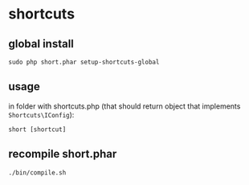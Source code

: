 # shortcuts

## global install

`sudo php short.phar setup-shortcuts-global`

## usage

in folder with shortcuts.php (that should return object that implements `Shortcuts\IConfig`):

`short [shortcut]`

## recompile short.phar

`./bin/compile.sh`
